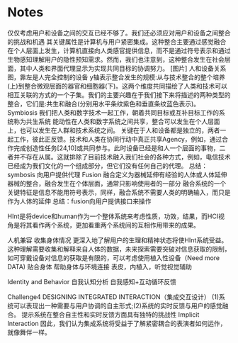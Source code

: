 # Notes
仅仅考虑用户和设备之间的交互已经不够了。我们还必须应对用户和设备之间整合的挑战和机遇
其关键属性是计算机与用户紧密集成。这种整合主要通过感觉融合在个人层面上发生，计算机直接向人类感官提供信息，而不是通过符号表示和通过生物感知理解用户的隐性预知需求。然而，我们也注意到，这种整合发生在社会层面，其中人类和界面代理显示为实现共同目标的协调努力。
[图片]
人和设备关系图，靠左是人完全控制的设备
y轴表示整合发生的规模:从与技术整合的整个培养(上)到整合微观层面的器官和细胞器(下)。这两个维度共同描绘了人类和技术可以相互关联的方式的一个子集。我们的主要兴趣在于我们接下来将描述的两种类型的整合，它们是:共生和融合(分别用水平条纹紫色和垂直条纹蓝色表示)。
Symbiosis
我们把人类和数字技术一起工作，朝着共同目标或互补目标工作的系统称为共生系统
能动性在人类和数字系统之间共享，整合可以发生在个人层面上，也可以发生在人群和技术系统之间。
关键在于人和设备都是独立的，两者一起工作，彼此正反馈。技术和人类在协同行动中真正共享Agency，例如，通过合作完成创造性任务[24,10]或共同参与。此时设备已经是和人一个层面的事物，二者并不存在从属。这就排除了目前技术融入我们社会的各种方式，例如，电信技术已经成为我们文化的一个组成部分，但它们没有任何自己的代理。
总结：symbosis 向用户提供代理
Fusion
融合定义为器械延伸有经验的人体或人体延伸器械的整合，融合发生在个体层面，通常只影响使用者的一部分
融合系统的一个关键特征是信息不能用符号表示，同样，融合系统不需要人类的明确输入，而只是作为人体的延伸
总结：fusion向用户提供接口来操作

HInt是将device和human作为一个整体系统来考虑性质，功效，结果，而HCI视角是将其看作两个系统，更加看重两个系统间的互相作用带来的成果。

人机兼容
收集身体情况
更深入地了解用户的生理和精神状态将使HInt系统受益。这种理解需要收集和解释来自人体的数据，未来探索需要突破对信息获取的限制，如可穿戴设备对信息的获取是有限的，可以考虑使用植入性设备（Need more DATA)
贴合身体
帮助身体与环境连接
表皮，内植入，听觉视觉辅助


Identity and Behavior
自我认知分析
自我感知+互动循环反馈

Challenge4 DESIGNING INTEGRATED INTERACTION（集成交互设计）
(1)系统可以表现出一种需要与用户协调的自主形式;(2)系统的实时反馈与用户的感觉融合。
提示系统在整合自主性和实时反馈方面具有独特的挑战性
Implicit Interaction
因此，我们认为集成系统将受益于了解紧密耦合的表演者如何运作，就像舞伴一样。

